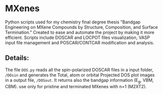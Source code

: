 # MXenes
Python scripts used for my chemistry final degree thesis "Bandgap Engineering on MXene Compounds by Structure, Composition, and Surface Termination."
Created to ease and automate the project by making it more efficient. Scripts include DOSCAR and LOCPOT files visualization, VASP input file management and POSCAR/CONTCAR modification and analysis.

## Details:
The file `DOS.py` reads all the spin-polarized DOSCAR files in a input folder, `/DOsin` and generates the Total, atom or orbital Projected DOS plot images in a output file, `/DOSout`. It returns also the bandgap information (E<sub>g</sub>, VBM, CBM). use only for pristine and terminated MXenes with n=1 (M2XT2).

